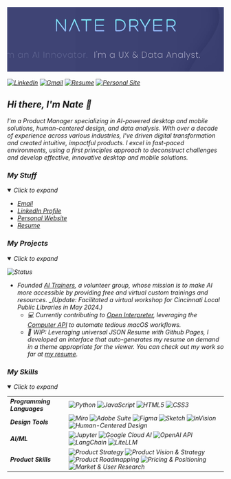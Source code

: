 <div style="text-align:center">
  <img src="https://github.com/nate-dryer/nate-dryer/blob/main/GIF_3" alt="Header Image" width="750"/>
  <p><em></p>
</div>
    
[![LinkedIn](https://img.shields.io/badge/LinkedIn-0A66C2?style=for-the-badge&logo=linkedin&logoColor=white)](https://www.linkedin.com/in/natedryer)
[![Gmail](https://img.shields.io/badge/Gmail-D14836?style=for-the-badge&logo=gmail&logoColor=white)](mailto:nate@natedryer.com)
[![Resume](https://img.shields.io/badge/Resume-brightgreen?style=for-the-badge&logo=read-the-docs&logoColor=white)](https://registry.jsonresume.org/natedryer?theme=macchiato)
[![Personal Site](https://img.shields.io/badge/natedryer.com-FF5722?style=for-the-badge&logo=google-chrome&logoColor=white)](https://www.natedryer.com)

## Hi there, I'm Nate 👋

I'm a Product Manager specializing in AI-powered desktop and mobile solutions, human-centered design, and data analysis. With over a decade of experience across various industries, I've driven digital transformation and created intuitive, impactful products. I excel in fast-paced environments, using a first principles approach to deconstruct challenges and develop effective, innovative desktop and mobile solutions.

</details>

### My Stuff 

<details open>
<summary>Click to expand</summary>

- [Email](mailto:nate@natedryer.com)
- [LinkedIn Profile](wwww.linkedin.com/in/natedryer)
- [Personal Website](https://www.natedryer.com)
- [Resume](https://registry.jsonresume.org/natedryer?theme=macchiato)

</details>

### My Projects

<details open>
<summary>Click to expand</summary>

![Status](https://img.shields.io/badge/Status-In_Progress-blue)
- Founded [AI Trainers](https://www.aitrainers.io), a volunteer group, whose mission is to make AI more accessible by providing free and virtual custom trainings and resources. _(Update: Facilitated a virtual workshop for Cincinnati Local Public Libraries in May 2024.)
  - 💻 Currently contributing to [Open Interpreter](https://github.com/OpenInterpreter/open-interpreter), leveraging the [Computer API](https://docs.openinterpreter.com/code-execution/computer-api) to automate tedious macOS workflows.
  - 🔨 WIP: Leveraging universal JSON Resume with Github Pages, I developed an interface that auto-generates my resume on demand in a theme appropriate for the viewer. You can check out my work so far at [my resume](https://nate-dryer.github.io/resume.html).

</details>

### My Skills

<details open>
<summary>Click to expand</summary>

| | |
  |---|---|
  | **Programming Languages**   | ![Python](https://img.shields.io/badge/Python-3776AB?style=flat-square&logo=python&logoColor=white) ![JavaScript](https://img.shields.io/badge/JavaScript-F7DF1E?style=flat-square&logo=javascript&logoColor=black) ![HTML5](https://img.shields.io/badge/HTML5-E34F26?style=flat-square&logo=html5&logoColor=white) ![CSS3](https://img.shields.io/badge/CSS3-1572B6?style=flat-square&logo=css3&logoColor=white) |
  | **Design Tools**            | ![Miro](https://img.shields.io/badge/Miro-FFD02F?style=flat-square&logo=miro&logoColor=black) ![Adobe Suite](https://img.shields.io/badge/Adobe_Suite-FF0000?style=flat-square&logo=adobe&logoColor=white) ![Figma](https://img.shields.io/badge/Figma-F24E1E?style=flat-square&logo=figma&logoColor=white) ![Sketch](https://img.shields.io/badge/Sketch-F7B500?style=flat-square&logo=sketch&logoColor=black) ![InVision](https://img.shields.io/badge/InVision-FF3366?style=flat-square&logo=invision&logoColor=white) ![Human-Centered Design](https://img.shields.io/badge/Human--Centered_Design-FF4500) |
  | **AI/ML**                   | ![Jupyter](https://img.shields.io/badge/Jupyter-F37626?style=flat-square&logo=jupyter&logoColor=white) ![Google Cloud AI](https://img.shields.io/badge/Google_Cloud_AI-4285F4?style=flat-square&logo=google-cloud&logoColor=white) ![OpenAI API](https://img.shields.io/badge/OpenAI_API-412991?style=flat-square&logo=openai&logoColor=white) ![LangChain](https://img.shields.io/badge/LangChain-Custom_Color?style=flat-square&logo=langchain&logoColor=white) ![LiteLLM](https://img.shields.io/badge/LiteLLM-FF4500?style=flat-square&logo=liteLLM&logoColor=white) |
  | **Product Skills**          | ![Product Strategy](https://img.shields.io/badge/Product_Strategy-0078D4) ![Product Vision & Strategy](https://img.shields.io/badge/Product_Vision-0078D4) ![Product Roadmapping](https://img.shields.io/badge/Roadmapping-DAA520) ![Pricing & Positioning](https://img.shields.io/badge/Pricing-DC143C) ![Market & User Research](https://img.shields.io/badge/Market_Research-FF6347)|
 
